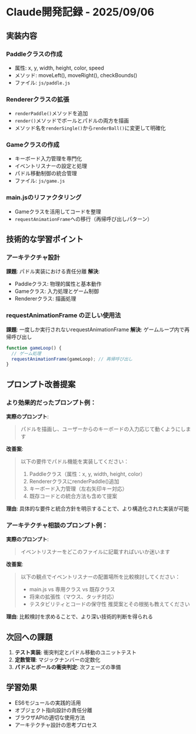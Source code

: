 # Claude開発記録 - 2025/09/06

## 実装内容

### Paddleクラスの作成
- 属性: x, y, width, height, color, speed
- メソッド: moveLeft(), moveRight(), checkBounds()
- ファイル: `js/paddle.js`

### Rendererクラスの拡張
- `renderPaddle()`メソッドを追加
- `render()`メソッドでボールとパドルの両方を描画
- メソッド名を`renderSingle()`から`renderBall()`に変更して明確化

### Gameクラスの作成
- キーボード入力管理を専門化
- イベントリスナーの設定と処理
- パドル移動制御の統合管理
- ファイル: `js/game.js`

### main.jsのリファクタリング
- Gameクラスを活用してコードを整理
- `requestAnimationFrame`への移行（再帰呼び出しパターン）

## 技術的な学習ポイント

### アーキテクチャ設計
**課題**: パドル実装における責任分離
**解決**: 
- Paddleクラス: 物理的属性と基本動作
- Gameクラス: 入力処理とゲーム制御
- Rendererクラス: 描画処理

### requestAnimationFrame の正しい使用法
**課題**: 一度しか実行されないrequestAnimationFrame
**解決**: ゲームループ内で再帰呼び出し
```javascript
function gameLoop() {
  // ゲーム処理
  requestAnimationFrame(gameLoop); // 再帰呼び出し
}
```

## プロンプト改善提案

### より効果的だったプロンプト例：

**実際のプロンプト**:
> パドルを描画し、ユーザーからのキーボードの入力応じて動くようにします

**改善案**:
> 以下の要件でパドル機能を実装してください：
> 1. Paddleクラス（属性：x, y, width, height, color）
> 2. RendererクラスにrenderPaddle()追加
> 3. キーボード入力管理（左右矢印キー対応）
> 4. 既存コードとの統合方法も含めて提案

**理由**: 具体的な要件と統合方針を明示することで、より構造化された実装が可能

### アーキテクチャ相談のプロンプト例：

**実際のプロンプト**:
> イベントリスナーをどこのファイルに記載すればいいか迷います

**改善案**:
> 以下の観点でイベントリスナーの配置場所を比較検討してください：
> - main.js vs 専用クラス vs 既存クラス
> - 将来の拡張性（マウス、タッチ対応）
> - テスタビリティとコードの保守性
> 推奨案とその根拠も教えてください

**理由**: 比較検討を求めることで、より深い技術的判断を得られる

## 次回への課題

1. **テスト実装**: 衝突判定とパドル移動のユニットテスト
2. **定数管理**: マジックナンバーの定数化
3. **パドルとボールの衝突判定**: 次フェーズの準備

## 学習効果

- ES6モジュールの実践的活用
- オブジェクト指向設計の責任分離
- ブラウザAPIの適切な使用方法
- アーキテクチャ設計の思考プロセス